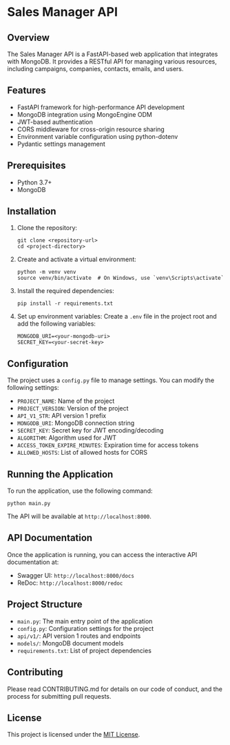 # Sales Manager API

## Overview
The Sales Manager API is a FastAPI-based web application that integrates with MongoDB. It provides a RESTful API for managing various resources, including campaigns, companies, contacts, emails, and users.

## Features
- FastAPI framework for high-performance API development
- MongoDB integration using MongoEngine ODM
- JWT-based authentication
- CORS middleware for cross-origin resource sharing
- Environment variable configuration using python-dotenv
- Pydantic settings management

## Prerequisites
- Python 3.7+
- MongoDB

## Installation

1. Clone the repository:
   ```
   git clone <repository-url>
   cd <project-directory>
   ```

2. Create and activate a virtual environment:
   ```
   python -m venv venv
   source venv/bin/activate  # On Windows, use `venv\Scripts\activate`
   ```

3. Install the required dependencies:
   ```
   pip install -r requirements.txt
   ```

4. Set up environment variables:
   Create a `.env` file in the project root and add the following variables:
   ```
   MONGODB_URI=<your-mongodb-uri>
   SECRET_KEY=<your-secret-key>
   ```

## Configuration

The project uses a `config.py` file to manage settings. You can modify the following settings:

- `PROJECT_NAME`: Name of the project
- `PROJECT_VERSION`: Version of the project
- `API_V1_STR`: API version 1 prefix
- `MONGODB_URI`: MongoDB connection string
- `SECRET_KEY`: Secret key for JWT encoding/decoding
- `ALGORITHM`: Algorithm used for JWT
- `ACCESS_TOKEN_EXPIRE_MINUTES`: Expiration time for access tokens
- `ALLOWED_HOSTS`: List of allowed hosts for CORS

## Running the Application

To run the application, use the following command:

```
python main.py
```

The API will be available at `http://localhost:8000`.

## API Documentation

Once the application is running, you can access the interactive API documentation at:

- Swagger UI: `http://localhost:8000/docs`
- ReDoc: `http://localhost:8000/redoc`

## Project Structure

- `main.py`: The main entry point of the application
- `config.py`: Configuration settings for the project
- `api/v1/`: API version 1 routes and endpoints
- `models/`: MongoDB document models
- `requirements.txt`: List of project dependencies

## Contributing

Please read CONTRIBUTING.md for details on our code of conduct, and the process for submitting pull requests.

## License

This project is licensed under the [MIT License](LICENSE).
